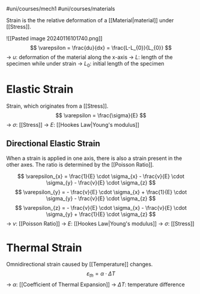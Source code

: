 #uni/courses/mech1 #uni/courses/materials 

Strain is the the relative deformation of a [[Material|material]] under [[Stress]].

![[Pasted image 20240116101740.png]]
$$
\varepsilon = \frac{du}{dx} = \frac{L-L_{0}}{L_{0}}
$$
-> $u$: deformation of the material along the x-axis
-> $L$: length of the specimen while under strain
-> $L_0$: initial length of the specimen

# Elastic Strain

Strain, which originates from a [[Stress]].
$$
\varepsilon = \frac{\sigma}{E}
$$
-> $\sigma$: [[Stress]]
-> $E$: [[Hookes Law|Young's modulus]]

## Directional Elastic Strain

When a strain is applied in one axis, there is also a strain present in the other axes. The ratio is determined by the [[Poisson Ratio]].

$$
\varepsilon_{x} = \frac{1}{E} \cdot \sigma_{x} - \frac{v}{E} \cdot \sigma_{y} - \frac{v}{E} \cdot \sigma_{z}
$$
$$
\varepsilon_{y} = - \frac{v}{E} \cdot \sigma_{x} + \frac{1}{E} \cdot \sigma_{y} - \frac{v}{E} \cdot \sigma_{z}
$$
$$
\varepsilon_{z} = - \frac{v}{E} \cdot \sigma_{x} - \frac{v}{E} \cdot \sigma_{y} + \frac{1}{E} \cdot \sigma_{z}
$$
-> $v$: [[Poisson Ratio]]
-> $E$: [[Hookes Law|Young's modulus]]
-> $\sigma$: [[Stress]]

# Thermal Strain

Omnidirectional strain caused by [[Temperature]] changes.
$$
\varepsilon_{th} = \alpha \cdot \Delta T
$$
-> $\alpha$: [[Coefficient of Thermal Expansion]]
-> $\Delta T$: temperature difference